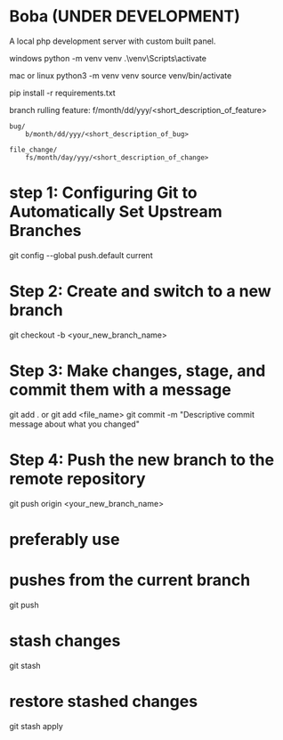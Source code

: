 # Boba (UNDER DEVELOPMENT)

A local php development server with custom built panel. 

<!-- dev -->
windows
python -m venv venv
.\venv\Scripts\activate

mac or linux
python3 -m venv venv
source venv/bin/activate

pip install -r requirements.txt

branch rulling
    <!-- short description must be separated by _ -->
    feature:
        f/month/dd/yyy/<short_description_of_feature>

    bug/
        b/month/dd/yyy/<short_description_of_bug>

    file_change/
        fs/month/day/yyy/<short_description_of_change>


<!-- using git -->
# step 1: Configuring Git to Automatically Set Upstream Branches
git config --global push.default current

# Step 2: Create and switch to a new branch
git checkout -b <your_new_branch_name>

# Step 3: Make changes, stage, and commit them with a message
git add . or git add <file_name>
git commit -m "Descriptive commit message about what you changed"

# Step 4: Push the new branch to the remote repository
git push origin <your_new_branch_name>

# preferably use
# pushes from the current branch
git push

# stash changes
git stash

# restore stashed changes
git stash apply

